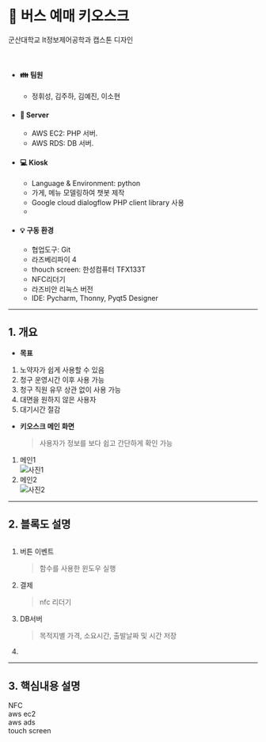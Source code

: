 # :bus: 버스 예매 키오스크

군산대학교 It정보제어공학과 캡스톤 디자인  

</br>
  

* #### :family: 팀원
  * 정휘성, 김주하, 김예진, 이소현
   

* #### :file_folder: Server
  * AWS EC2: PHP 서버. 
  * AWS RDS: DB 서버. 
  
* #### 💻 Kiosk
  * Language & Environment: python
  * 가게, 메뉴 모델링하여 챗봇 제작
  * Google cloud dialogflow PHP client library 사용
  * 
  
  
* #### 💡 구동 환경
  * 협업도구: Git 
  * 라즈베리파이 4 
  * thouch screen: 한성컴퓨터 TFX133T
  * NFC리더기 
  * 라즈비안 리눅스 버전
  * IDE: Pycharm, Thonny, Pyqt5 Designer 

<hr/>


<!-------------------------------------------------------------Part 1------------------------------------------------------------------------------------------>
## 1. 개요

 * **목표**
 1. 노약자가 쉽게 사용할 수 있음
 2. 청구 운영시간 이후 사용 가능
 3. 청구 직원 유무 상관 없이 사용 가능
 4. 대면을 원하지 않은 사용자
 5. 대기시간 절감
 
 * **키오스크 메인 화면**
     > 사용자가 정보를 보다 쉽고 간단하게 확인 가능
 1. 메인1 \
    ![사진1]()
 1. 메인2 \
    ![사진2]()

 ---

 <!-------------------------------------------------------------Part 2------------------------------------------------------------------------------------------>
 ## 2. 블록도 설명
 <center>
     <img src="">
 </center>

 1. 버튼 이벤트
     >  함수를 사용한 윈도우 실행

 2. 결제
     >  nfc 리더기
 
 3. DB서버
     >  목적지별 가격, 소요시간, 출발날짜 및 시간 저장

 4. 

 ---
 <!-------------------------------------------------------------Part 3------------------------------------------------------------------------------------------>
 ## 3. 핵심내용 설명

 NFC  
 aws ec2  
 aws ads  
 touch screen
 
